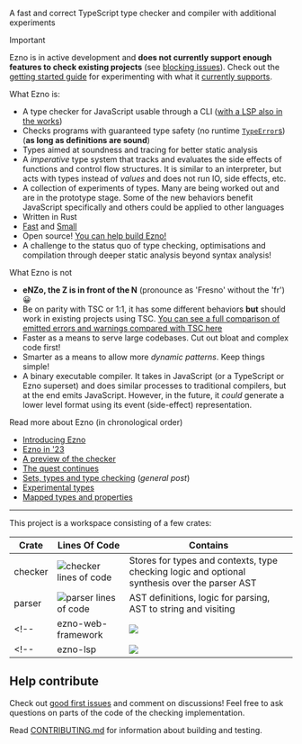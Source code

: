 A fast and correct TypeScript type checker and compiler with additional experiments

> [!IMPORTANT]
> Ezno is in active development and **does not currently support enough features to check existing projects** (see [blocking issues](https://github.com/kaleidawave/ezno/labels/blocking)). Check out the [getting started guide](./checker/documentation/getting-started.md) for experimenting with what it [currently supports](./checker/specification/specification.md).

<!-- ![project lines of code](https://project-information-kaleidawave.val.run/project/ezno/badge) -->

What Ezno is:

- A type checker for JavaScript usable through a CLI ([with a LSP also in the works](https://github.com/kaleidawave/ezno/issues/22))
- Checks programs with guaranteed type safety (no runtime [`TypeError`s](https://developer.mozilla.org/en-US/docs/Web/JavaScript/Reference/Global_Objects/TypeError)) (**as long as definitions are sound**)
- Types aimed at soundness and tracing for better static analysis
- A *imperative* type system that tracks and evaluates the side effects of functions and control flow structures. It is similar to an interpreter, but acts with types instead of *values* and does not run IO, side effects, etc.
- A collection of experiments of types. Many are being worked out and are in the prototype stage. Some of the new behaviors benefit JavaScript specifically and others could be applied to other languages
- Written in Rust
- [Fast](https://kaleidawave-getlatestgithubrun.web.val.run/kaleidawave/ezno/main?workflow=performance) and [Small](https://kaleidawave-getlatestgithubrun.web.val.run/kaleidawave/ezno/main?workflow=lines-of-code)
- Open source! [You can help build Ezno!](https://github.com/kaleidawave/ezno/issues?q=is%3Aopen+label%3Agood-first-issue%2Cfeedback-needed)
- A challenge to the status quo of type checking, optimisations and compilation through deeper static analysis beyond syntax analysis!

What Ezno is not

- **eNZo, the Z is in front of the N** (pronounce as 'Fresno' without the 'fr') 😀
- Be on parity with TSC or 1:1, it has some different behaviors **but** should work in existing projects using TSC. [You can see a full comparison of emitted errors and warnings compared with TSC here](https://kaleidawave.github.io/ezno/comparison)
- Faster as a means to serve large codebases. Cut out bloat and complex code first!
- Smarter as a means to allow more *dynamic patterns*. Keep things simple!
- A binary executable compiler. It takes in JavaScript (or a TypeScript or Ezno superset) and does similar processes to traditional compilers, but at the end emits JavaScript. However, in the future, it *could* generate a lower level format using its event (side-effect) representation.

Read more about Ezno (in chronological order)

- [Introducing Ezno](https://kaleidawave.github.io/posts/introducing-ezno/)
- [Ezno in '23](https://kaleidawave.github.io/posts/ezno-23/)
- [A preview of the checker](https://kaleidawave.github.io/posts/a-preview-of-the-checker/)
- [The quest continues](https://kaleidawave.github.io/posts/the-quest-continues/)
- [Sets, types and type checking](https://kaleidawave.github.io/posts/sets-types-and-type-checking/) (*general post*)
- [Experimental types](https://kaleidawave.github.io/posts/experimental-types/)
- [Mapped types and properties](https://kaleidawave.github.io/posts/mapped-types/)

---

This project is a workspace consisting of a few crates:

| Crate | Lines Of Code | Contains |
|---|---|---|
| checker | ![checker lines of code](https://project-information-kaleidawave.val.run/project/ezno-checker/badge) | Stores for types and contexts, type checking logic and optional synthesis over the parser AST |
| parser | ![parser lines of code](https://project-information-kaleidawave.val.run/project/ezno-parser/badge) | AST definitions, logic for parsing, AST to string and visiting |
<!-- | ezno-web-framework | ![](https://project-information-kaleidawave.val.run/project/framework/badge) | Visitors and code generation for JSX and reactive expression transformations. | -->
<!-- | ezno-lsp | ![](https://project-information-kaleidawave.val.run/project/framework/badge) | Visitors and code generation for JSX and reactive expression transformations. | -->

## Help contribute

Check out [good first issues]((https://github.com/kaleidawave/ezno/issues?q=is%3Aopen+label%3Agood-first-issue%2Cfeedback-needed)) and comment on discussions! Feel free to ask questions on parts of the code of the checking implementation.

Read [CONTRIBUTING.md](https://github.com/kaleidawave/ezno/blob/main/CONTRIBUTING.md) for information about building and testing.
